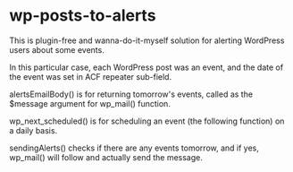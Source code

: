 # wp-posts-to-alerts

This is plugin-free and wanna-do-it-myself solution for alerting WordPress users about some events. 

In this particular case, each WordPress post was an event, and the date of the event was set in ACF repeater sub-field.

alertsEmailBody() is for returning tomorrow's events, called as the $message argument for wp_mail() function.  

wp_next_scheduled() is for scheduling an event (the following function) on a daily basis.

sendingAlerts() checks if there are any events tomorrow, and if yes, wp_mail() will follow and actually send the message.
